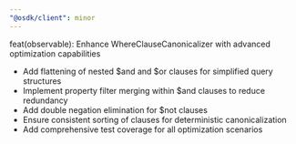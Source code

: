 ```yaml
---
"@osdk/client": minor
---
```


feat(observable): Enhance WhereClauseCanonicalizer with advanced optimization capabilities

- Add flattening of nested $and and $or clauses for simplified query structures
- Implement property filter merging within $and clauses to reduce redundancy
- Add double negation elimination for $not clauses
- Ensure consistent sorting of clauses for deterministic canonicalization
- Add comprehensive test coverage for all optimization scenarios